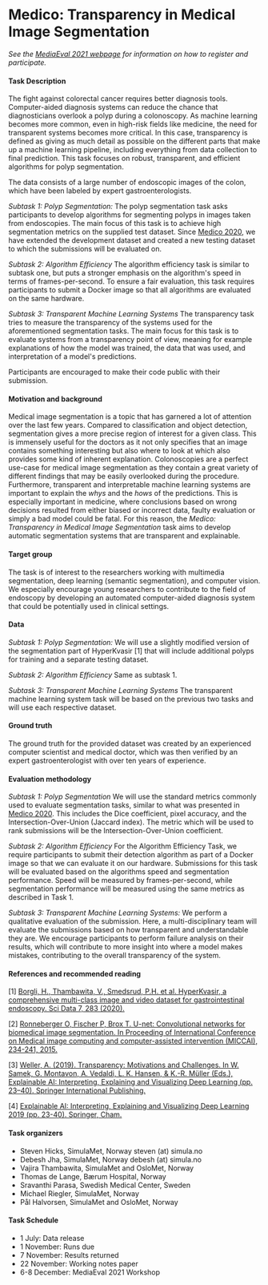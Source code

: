 # Medico: Transparency in Medical Image Segmentation

<!-- # please respect the structure below-->
*See the [MediaEval 2021 webpage](https://multimediaeval.github.io/editions/2021/) for information on how to register and participate.*

#### Task Description
The fight against colorectal cancer requires better diagnosis tools. Computer-aided diagnosis systems can reduce the chance that diagnosticians overlook a polyp during a colonoscopy. As machine learning becomes more common, even in high-risk fields like medicine, the need for transparent systems becomes more critical. In this case, transparency is defined as giving as much detail as possible on the different parts that make up a machine learning pipeline, including everything from data collection to final prediction. This task focuses on robust, transparent, and efficient algorithms for polyp segmentation. 

The data consists of a large number of endoscopic images of the colon, which have been labeled by expert gastroenterologists.

*Subtask 1: Polyp Segmentation:* The polyp segmentation task asks participants to develop algorithms for segmenting polyps in images taken from endoscopies. The main focus of this task is to achieve high segmentation metrics on the supplied test dataset. Since [Medico 2020](https://multimediaeval.github.io/editions/2020/tasks/medico/), we have extended the development dataset and created a new testing dataset to which the submissions will be evaluated on.

*Subtask 2: Algorithm Efficiency* The algorithm efficiency task is similar to subtask one, but puts a stronger emphasis on the algorithm's speed in terms of frames-per-second. To ensure a fair evaluation, this task requires participants to submit a Docker image so that all algorithms are evaluated on the same hardware.

<!-- # People might get confused on the difference between transparency, explainability, and interpretibility when it comes to machine learning. Could this be made clearer?-->
*Subtask 3: Transparent Machine Learning Systems* The transparency task tries to measure the transparency of the systems used for the aforementioned segmentation tasks. The main focus for this task is to evaluate systems from a transparency point of view, meaning for example explanations of how the model was trained, the data that was used, and interpretation of a model's predictions.

Participants are encouraged to make their code public with their submission.

#### Motivation and background
Medical image segmentation is a topic that has garnered a lot of attention over the last few years. Compared to classification and object detection, segmentation gives a more precise region of interest for a given class. This is immensely useful for the doctors as it not only specifies that an image contains something interesting but also where to look at which also provides some kind of inherent explanation. Colonoscopies are a perfect use-case for medical image segmentation as they contain a great variety of different findings that may be easily overlooked during the procedure. Furthermore, transparent and interpretable machine learning systems are important to explain the *whys* and the *hows* of the predictions. This is especially important in medicine, where conclusions based on wrong decisions resulted from either biased or incorrect data, faulty evaluation or simply a bad model could be fatal. For this reason, the *Medico: Transparency in Medical Image Segmentation* task aims to develop automatic segmentation systems that are transparent and explainable.

#### Target group
The task is of interest to the researchers working with multimedia segmentation, deep learning (semantic segmentation), and computer vision. We especially encourage young researchers to contribute to the field of endoscopy by developing an automated computer-aided diagnosis system that could be potentially used in clinical settings.  

#### Data
*Subtask 1: Polyp Segmentation:* We will use a slightly modified version of the segmentation part of HyperKvasir [1] that will include additional polyps for training and a separate testing dataset. 

*Subtask 2: Algorithm Efficiency* Same as subtask 1.

*Subtask 3: Transparent Machine Learning Systems* The transparent machine learning system task will be based on the previous two tasks and will use each respective dataset.

#### Ground truth
The ground truth for the provided dataset was created by an experienced computer scientist and medical doctor, which was then verified by an expert gastroenterologist with over ten years of experience.

#### Evaluation methodology
*Subtask 1: Polyp Segmentation* We will use the standard metrics commonly used to evaluate segmentation tasks, similar to what was presented in [Medico 2020](https://multimediaeval.github.io/editions/2020/tasks/medico/). This includes the Dice coefficient, pixel accuracy, and the Intersection-Over-Union (Jaccard index). The metric which will be used to rank submissions will be the Intersection-Over-Union coefficient.

*Subtask 2: Algorithm Efficiency* For the Algorithm Efficiency Task, we require participants to submit their detection algorithm as part of a Docker image so that we can evaluate it on our hardware. Submissions for this task will be evaluated based on the algorithms speed and segmentation performance. Speed will be measured by frames-per-second, while segmentation performance will be measured using the same metrics as described in Task 1.
 
*Subtask 3: Transparent Machine Learning Systems:* We perform a qualitative evaluation of the submission. Here, a multi-disciplinary team will evaluate the submissions based on how transparent and understandable they are. We encourage participants to perform failure analysis on their results, which will contribute to more insight into where a model makes mistakes, contributing to the overall transparency of the system.

#### References and recommended reading
<!-- # Please use the ACM format for references https://www.acm.org/publications/authors/reference-formatting (but no DOI needed)-->
<!-- # Please add the links! The paper title should be a hyperlink leading to the paper online-->
<!-- # Adding more literature on explainability would be helpful-->
[1] [Borgli, H., Thambawita, V., Smedsrud, P.H. et al. HyperKvasir, a comprehensive multi-class image and video dataset for gastrointestinal endoscopy. Sci Data 7, 283 (2020).](https://www.nature.com/articles/s41597-020-00622-y)

[2] [Ronneberger O, Fischer P, Brox T. U-net: Convolutional networks for biomedical image segmentation. In Proceeding of International Conference on Medical image computing and computer-assisted intervention (MICCAI), 234-241, 2015.](https://link.springer.com/chapter/10.1007/978-3-319-24574-4_28)

[3] [Weller, A. (2019). Transparency: Motivations and Challenges. In W. Samek, G. Montavon, A. Vedaldi, L. K. Hansen, & K.-R. Müller (Eds.), Explainable AI: Interpreting, Explaining and Visualizing Deep Learning (pp. 23–40). Springer International Publishing.](https://doi.org/10.1007/978-3-030-28954-6_2)

[4] [Explainable AI: Interpreting, Explaining and Visualizing Deep Learning 2019 (pp. 23-40). Springer, Cham.](https://link.springer.com/book/10.1007/978-3-030-28954-6)

#### Task organizers
* Steven Hicks, SimulaMet, Norway steven (at) simula.no
* Debesh Jha, SimulaMet, Norway  debesh (at) simula.no
* Vajira Thambawita, SimulaMet and OsloMet, Norway 
* Thomas de Lange, Bærum Hospital, Norway
* Sravanthi Parasa, Swedish Medical Center, Sweden
* Michael Riegler, SimulaMet, Norway  
* Pål Halvorsen, SimulaMet and OsloMet, Norway 

#### Task Schedule
* 1 July: Data release <!-- # Replace XX with your date. We suggest setting the date in June-July-->
* 1 November: Runs due <!-- # Replace XX with your date. We suggest setting enough time in order to have enough time to assess and return the results by the Results returned deadline-->
* 7 November: Results returned  <!-- Replace XX with your date. Latest possible should be 15 November-->
* 22 November: Working notes paper  <!-- Fixed. Please do not change. Exact date to be decided-->
* 6-8 December: MediaEval 2021 Workshop <!-- Fixed. Please do not change. Exact date to be decided-->

